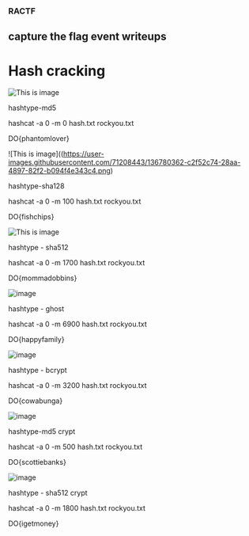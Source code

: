 ### RACTF
## capture the flag event writeups

# Hash cracking


![This is image](https://user-images.githubusercontent.com/71208443/136779910-1951ad63-fe61-4cb4-be45-876f3e7df598.png)

hashtype-md5

hashcat -a 0 -m 0 hash.txt rockyou.txt

DO{phantomlover}

![This is image]((https://user-images.githubusercontent.com/71208443/136780362-c2f52c74-28aa-4897-82f2-b094f4e343c4.png)

hashtype-sha128

hashcat -a 0 -m 100 hash.txt rockyou.txt

DO{fishchips}

![This is image](https://user-images.githubusercontent.com/71208443/136780698-0e06a221-535f-4209-8b1a-a5dd399a7fc5.png)


hashtype - sha512

hashcat -a 0 -m 1700 hash.txt rockyou.txt

DO{mommadobbins}

![image](https://user-images.githubusercontent.com/71208443/136780897-b3acef5d-a104-46f6-b347-20970095f386.png)


hashtype - ghost

hashcat -a 0 -m 6900 hash.txt rockyou.txt

DO{happyfamily}


![image](https://user-images.githubusercontent.com/71208443/136781045-9c6726ec-0b55-47b6-877b-e98a9285925b.png)


hashtype - bcrypt 

hashcat -a 0 -m 3200 hash.txt rockyou.txt


DO{cowabunga}

![image](https://user-images.githubusercontent.com/71208443/136781221-70ccd965-36fd-40cb-a288-5623c1b9a3fb.png)


hashtype-md5 crypt

hashcat -a 0 -m 500 hash.txt rockyou.txt


DO{scottiebanks}

![image](https://user-images.githubusercontent.com/71208443/136781350-e44fc1d8-82c6-482c-8db7-3964119fada1.png)

hashtype - sha512 crypt

hashcat -a 0 -m 1800 hash.txt rockyou.txt

DO{igetmoney}








